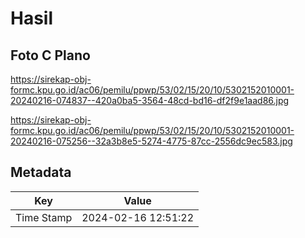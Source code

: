 # Hasil

## Foto C Plano

https://sirekap-obj-formc.kpu.go.id/ac06/pemilu/ppwp/53/02/15/20/10/5302152010001-20240216-074837--420a0ba5-3564-48cd-bd16-df2f9e1aad86.jpg

https://sirekap-obj-formc.kpu.go.id/ac06/pemilu/ppwp/53/02/15/20/10/5302152010001-20240216-075256--32a3b8e5-5274-4775-87cc-2556dc9ec583.jpg


## Metadata

| Key        | Value               |
| ---------- | ------------------- |
| Time Stamp | 2024-02-16 12:51:22 |



